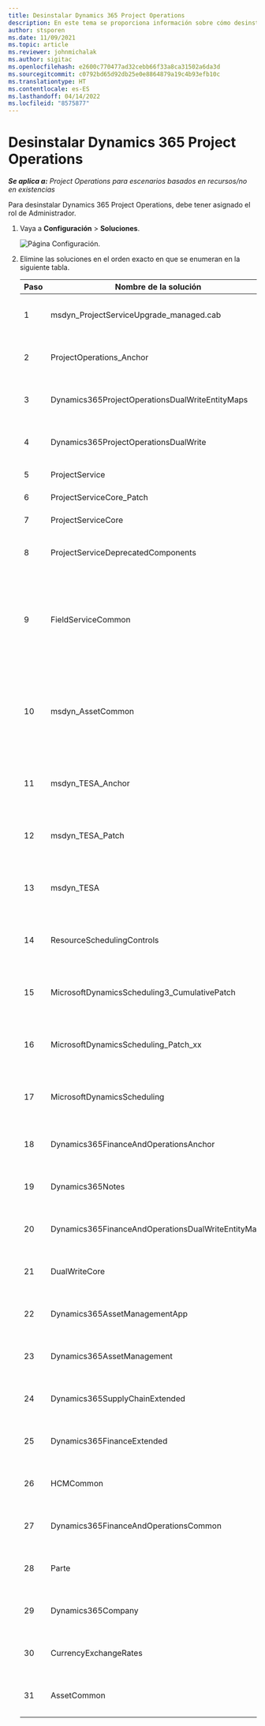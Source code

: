 ```yaml
---
title: Desinstalar Dynamics 365 Project Operations
description: En este tema se proporciona información sobre cómo desinstalar Dynamics 365 Project Operations.
author: stsporen
ms.date: 11/09/2021
ms.topic: article
ms.reviewer: johnmichalak
ms.author: sigitac
ms.openlocfilehash: e2600c770477ad32cebb66f33a8ca31502a6da3d
ms.sourcegitcommit: c0792bd65d92db25e0e8864879a19c4b93efb10c
ms.translationtype: HT
ms.contentlocale: es-ES
ms.lasthandoff: 04/14/2022
ms.locfileid: "8575877"
---
```

# <a name="uninstall-dynamics-365-project-operations"></a>Desinstalar Dynamics 365 Project Operations 

_**Se aplica a:** Project Operations para escenarios basados en recursos/no en existencias_

Para desinstalar Dynamics 365 Project Operations, debe tener asignado el rol de Administrador.

1. Vaya a **Configuración** > **Soluciones**.

    ![Página Configuración.](./media/uninstall-proj-ops-solutions.png)
  
2. Elimine las soluciones en el orden exacto en que se enumeran en la siguiente tabla. 

    | Paso | Nombre de la solución                                    | Nota                                                                                         |
    |------|----------------------------------------------------|----------------------------------------------------------------------------------------------|
    | 1 | msdyn_ProjectServiceUpgrade_managed.cab            | Si no lo encuentra, omita esta solución.                                                            |
    | 2 | ProjectOperations_Anchor                           | Si no lo encuentra, omita esta solución.                                                            |
    | 3 | Dynamics365ProjectOperationsDualWriteEntityMaps    | Si no lo encuentra, omita esta solución.                                                            |
    | 4 | Dynamics365ProjectOperationsDualWrite              | Si no lo encuentra, omita esta solución.                                                            |
    | 5 | ProjectService                                     | No hay notas adicionales.                                                                         |
    | 6 | ProjectServiceCore_Patch                           | No hay notas adicionales.                                                                         |
    | 7 | ProjectServiceCore                                 | No hay notas adicionales.                                                                         |
    | 8 | ProjectServiceDeprecatedComponents                 | Si no lo encuentra, omita esta solución.                                                            |
    | 9 | FieldServiceCommon                                 | Obligatorio para doble escritura con Dynamics 365 Finance o Dynamics 365 Supply Chain Management.   |
    | 10 | msdyn_AssetCommon                                  | Obligatorio para doble escritura con Dynamics 365 Finance o Dynamics 365 Supply Chain Management.   |
    | 11 | msdyn_TESA_Anchor                                  | Necesario para Dynamics 365 Field Service.                                                     |
    | 12 | msdyn_TESA_Patch                                   | Necesario para Dynamics 365 Field Service.                                                     |
    | 13 | msdyn_TESA                                         | Necesario para Dynamics 365 Field Service.                                                     |
    | 14 | ResourceSchedulingControls                         | Necesario para Dynamics 365 Field Service.                                                     |
    | 15 | MicrosoftDynamicsScheduling3_CumulativePatch       | Necesario para Dynamics 365 Field Service.                                                     |
    | 16 | MicrosoftDynamicsScheduling_Patch_xx               | Necesario para Dynamics 365 Field Service.                                                     |
    | 17 | MicrosoftDynamicsScheduling                        | Necesario para Dynamics 365 Field Service.                                                     |
    | 18 | Dynamics365FinanceAndOperationsAnchor              | Si no lo encuentra, omita esta solución.                                                            |
    | 19 | Dynamics365Notes                                   | Si no lo encuentra, omita esta solución.                                                            |
    | 20 | Dynamics365FinanceAndOperationsDualWriteEntityMaps | Si no lo encuentra, omita esta solución.                                                            |
    | 21 | DualWriteCore                                      | Si no lo encuentra, omita esta solución.                                                            |
    | 22 | Dynamics365AssetManagementApp                      | Si no lo encuentra, omita esta solución.                                                            |
    | 23 | Dynamics365AssetManagement                         | Si no lo encuentra, omita esta solución.                                                            |
    | 24 | Dynamics365SupplyChainExtended                     | Si no lo encuentra, omita esta solución.                                                            |
    | 25 | Dynamics365FinanceExtended                         | Si no lo encuentra, omita esta solución.                                                            |
    | 26 | HCMCommon                                          | Si no lo encuentra, omita esta solución.                                                            |
    | 27 | Dynamics365FinanceAndOperationsCommon              | Si no lo encuentra, omita esta solución.                                                            |
    | 28 | Parte                                              | Si no lo encuentra, omita esta solución.                                                            |
    | 29 | Dynamics365Company                                 | Si no lo encuentra, omita esta solución.                                                            |
    | 30 | CurrencyExchangeRates                              | Si no lo encuentra, omita esta solución.                                                            |
    | 31 | AssetCommon                                        | Si no lo encuentra, omita esta solución.                                                            |
